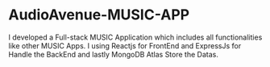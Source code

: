# AudioAvenue-MUSIC-APP
I developed a Full-stack MUSIC Application which includes all functionalities like other MUSIC Apps. I using Reactjs for FrontEnd and ExpressJs for Handle the BackEnd and lastly MongoDB Atlas Store the Datas.
